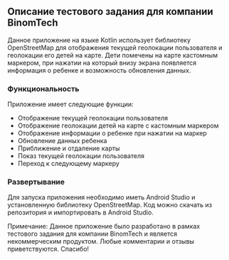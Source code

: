 ## Описание тестового задания для компании BinomTech

Данное приложение на языке Kotlin использует библиотеку OpenStreetMap для отображения текущей геолокации пользователя и геолокации его детей на карте. Дети помечены на карте кастомным маркером, при нажатии на который внизу экрана появляется информация о ребенке и возможность обновления данных.

### Функциональность

Приложение имеет следующие функции:

- Отображение текущей геолокации пользователя
- Отображение геолокации детей на карте с кастомным маркером
- Отображение информации о ребенке при нажатии на маркер
- Обновление данных ребенка
- Приближение и отдаление карты
- Показ текущей геолокации пользователя
- Переход к следующему маркеру

### Развертывание

Для запуска приложения необходимо иметь Android Studio и установленную библиотеку OpenStreetMap. Код можно скачать из репозитория и импортировать в Android Studio.

Примечание: Данное приложение было разработано в рамках тестового задания для компании BinomTech и является некоммерческим продуктом. Любые комментарии и отзывы приветствуются. Спасибо!

